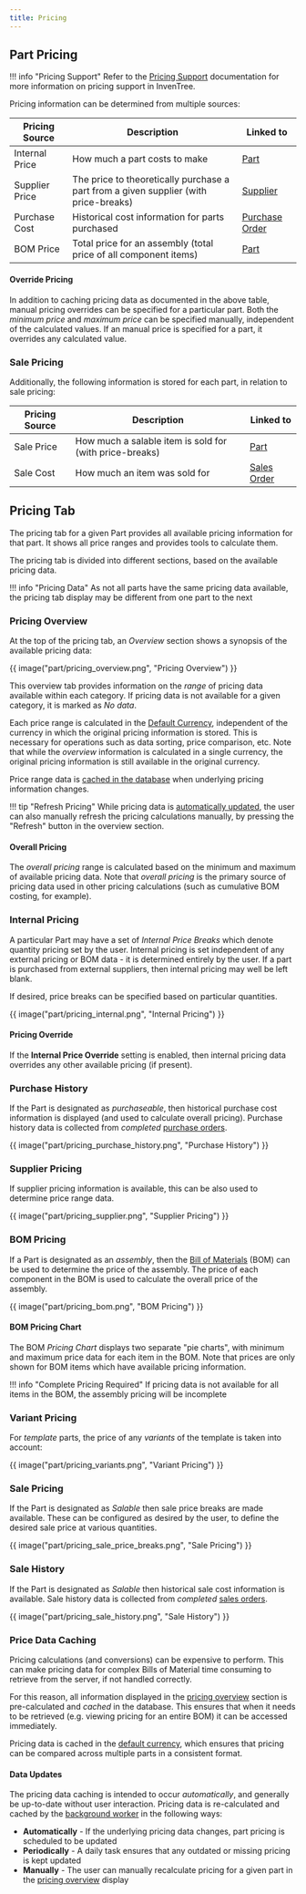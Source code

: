 ```yaml
---
title: Pricing
---
```


## Part Pricing

!!! info "Pricing Support"
    Refer to the [Pricing Support](../concepts/pricing.md) documentation for more information on pricing support in InvenTree.

Pricing information can be determined from multiple sources:

| Pricing Source | Description | Linked to |
| --- | --- | ---|
| Internal Price | How much a part costs to make | [Part](../part/index.md) |
| Supplier Price | The price to theoretically purchase a part from a given supplier (with price-breaks) | [Supplier](../purchasing/supplier.md) |
| Purchase Cost | Historical cost information for parts purchased | [Purchase Order](../purchasing/purchase_order.md) |
| BOM Price | Total price for an assembly (total price of all component items) | [Part](../part/index.md) |

#### Override Pricing

In addition to caching pricing data as documented in the above table, manual pricing overrides can be specified for a particular part. Both the *minimum price* and *maximum price* can be specified manually, independent of the calculated values. If an manual price is specified for a part, it overrides any calculated value.

### Sale Pricing

Additionally, the following information is stored for each part, in relation to sale pricing:

| Pricing Source | Description | Linked to |
| --- | --- | --- |
| Sale Price | How much a salable item is sold for (with price-breaks) | [Part](../part/index.md) |
| Sale Cost | How much an item was sold for | [Sales Order](../sales/sales_order.md) |

## Pricing Tab

The pricing tab for a given Part provides all available pricing information for that part. It shows all price ranges and provides tools to calculate them.

The pricing tab is divided into different sections, based on the available pricing data.

!!! info "Pricing Data"
    As not all parts have the same pricing data available, the pricing tab display may be different from one part to the next

### Pricing Overview

At the top of the pricing tab, an *Overview* section shows a synopsis of the available pricing data:

{{ image("part/pricing_overview.png", "Pricing Overview") }}

This overview tab provides information on the *range* of pricing data available within each category. If pricing data is not available for a given category, it is marked as *No data*.

Each price range is calculated in the [Default Currency](../concepts/pricing.md#default-currency), independent of the currency in which the original pricing information is stored. This is necessary for operations such as data sorting, price comparison, etc. Note that while the *overview* information is calculated in a single currency, the original pricing information is still available in the original currency.

Price range data is [cached in the database](#price-data-caching) when underlying pricing information changes.

!!! tip "Refresh Pricing"
    While pricing data is [automatically updated](#data-updates), the user can also manually refresh the pricing calculations manually, by pressing the "Refresh" button in the overview section.

#### Overall Pricing

The *overall pricing* range is calculated based on the minimum and maximum of available pricing data. Note that *overall pricing* is the primary source of pricing data used in other pricing calculations (such as cumulative BOM costing, for example).

### Internal Pricing

A particular Part may have a set of *Internal Price Breaks* which denote quantity pricing set by the user. Internal pricing is set independent of any external pricing or BOM data - it is determined entirely by the user. If a part is purchased from external suppliers, then internal pricing may well be left blank.

If desired, price breaks can be specified based on particular quantities.

{{ image("part/pricing_internal.png", "Internal Pricing") }}

#### Pricing Override

If the **Internal Price Override** setting is enabled, then internal pricing data overrides any other available pricing (if present).

### Purchase History

If the Part is designated as *purchaseable*, then historical purchase cost information is displayed (and used to calculate overall pricing). Purchase history data is collected from *completed* [purchase orders](../purchasing/purchase_order.md).

{{ image("part/pricing_purchase_history.png", "Purchase History") }}

### Supplier Pricing

If supplier pricing information is available, this can be also used to determine price range data.

{{ image("part/pricing_supplier.png", "Supplier Pricing") }}

### BOM Pricing

If a Part is designated as an *assembly*, then the [Bill of Materials](../manufacturing/bom.md) (BOM) can be used to determine the price of the assembly. The price of each component in the BOM is used to calculate the overall price of the assembly.

{{ image("part/pricing_bom.png", "BOM Pricing") }}

#### BOM Pricing Chart

The BOM *Pricing Chart* displays two separate "pie charts", with minimum and maximum price data for each item in the BOM. Note that prices are only shown for BOM items which have available pricing information.

!!! info "Complete Pricing Required"
    If pricing data is not available for all items in the BOM, the assembly pricing will be incomplete

### Variant Pricing

For *template* parts, the price of any *variants* of the template is taken into account:

{{ image("part/pricing_variants.png", "Variant Pricing") }}

### Sale Pricing

If the Part is designated as *Salable* then sale price breaks are made available. These can be configured as desired by the user, to define the desired sale price at various quantities.

{{ image("part/pricing_sale_price_breaks.png", "Sale Pricing") }}

### Sale History

If the Part is designated as *Salable* then historical sale cost information is available. Sale history data is collected from *completed* [sales orders](../sales/sales_order.md).

{{ image("part/pricing_sale_history.png", "Sale History") }}

### Price Data Caching

Pricing calculations (and conversions) can be expensive to perform. This can make pricing data for complex Bills of Material time consuming to retrieve from the server, if not handled correctly.

For this reason, all information displayed in the [pricing overview](#pricing-overview) section is pre-calculated and *cached* in the database. This ensures that when it needs to be retrieved (e.g. viewing pricing for an entire BOM) it can be accessed immediately.

Pricing data is cached in the [default currency](../concepts/pricing.md/#default-currency), which ensures that pricing can be compared across multiple parts in a consistent format.

#### Data Updates

The pricing data caching is intended to occur *automatically*, and generally be up-to-date without user interaction. Pricing data is re-calculated and cached by the [background worker](../settings/tasks.md) in the following ways:

- **Automatically** - If the underlying pricing data changes, part pricing is scheduled to be updated
- **Periodically** - A daily task ensures that any outdated or missing pricing is kept updated
- **Manually** - The user can manually recalculate pricing for a given part in the [pricing overview](#pricing-overview) display
